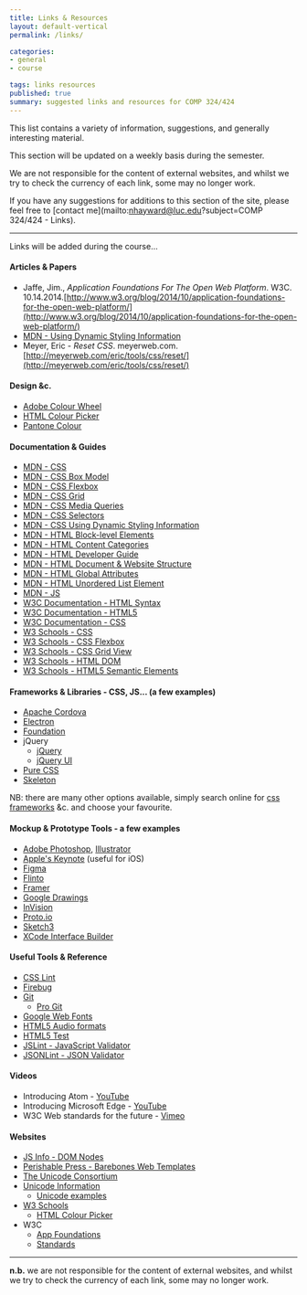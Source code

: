 ```yaml
---
title: Links & Resources
layout: default-vertical
permalink: /links/

categories:
- general
- course

tags: links resources
published: true
summary: suggested links and resources for COMP 324/424
---
```


This list contains a variety of information, suggestions, and generally interesting material.

This section will be updated on a weekly basis during the semester.

We are not responsible for the content of external websites, and whilst we try to check the currency of each link, some may no longer work.

If you have any suggestions for additions to this section of the site, please feel free to [contact me](mailto:nhayward@luc.edu?subject=COMP 324/424 - Links).

***

Links will be added during the course...

#### Articles & Papers

  * Jaffe, Jim., *Application Foundations For The Open Web Platform*. W3C. 10.14.2014.[http://www.w3.org/blog/2014/10/application-foundations-for-the-open-web-platform/](http://www.w3.org/blog/2014/10/application-foundations-for-the-open-web-platform/)
  * [MDN - Using Dynamic Styling Information](https://developer.mozilla.org/en-US/docs/Web/API/CSS_Object_Model/Using_dynamic_styling_information)
  * Meyer, Eric - *Reset CSS*. meyerweb.com.  [http://meyerweb.com/eric/tools/css/reset/](http://meyerweb.com/eric/tools/css/reset/)

#### Design &c.

  * [Adobe Colour Wheel](https://color.adobe.com/create/color-wheel/)
  * [HTML Colour Picker](https://www.w3schools.com/colors/colors_picker.asp)
  * [Pantone Colour](https://www.pantone.com/color-finder#/pick?pantoneBook=pantoneSolidCoatedV3M2)

#### Documentation & Guides

  * [MDN - CSS](https://developer.mozilla.org/en-US/docs/Web/CSS)
  * [MDN - CSS Box Model](https://developer.mozilla.org/en-US/docs/Web/CSS/CSS_Box_Model/Introduction_to_the_CSS_box_model)
  * [MDN - CSS Flexbox](https://developer.mozilla.org/en-US/docs/Learn/CSS/CSS_layout/Flexbox)
  * [MDN - CSS Grid](https://developer.mozilla.org/en-US/docs/Web/CSS/CSS_Grid_Layout)
  * [MDN - CSS Media Queries](https://developer.mozilla.org/en-US/docs/Web/CSS/Media_Queries/Using_media_queries)
  * [MDN - CSS Selectors](https://developer.mozilla.org/en-US/docs/Web/CSS/CSS_Selectors)
  * [MDN - CSS Using Dynamic Styling Information](https://developer.mozilla.org/en-US/docs/Web/API/CSS_Object_Model/Using_dynamic_styling_information)
  * [MDN - HTML Block-level Elements](https://developer.mozilla.org/en-US/docs/Web/HTML/Block-level_elements)
  * [MDN - HTML Content Categories](https://developer.mozilla.org/en-US/docs/Web/Guide/HTML/Content_categories)
  * [MDN - HTML Developer Guide](https://developer.mozilla.org/en-US/docs/Web/Guide/HTML)
  * [MDN - HTML Document & Website Structure](https://developer.mozilla.org/en-US/docs/Learn/HTML/Introduction_to_HTML/Document_and_website_structure)
  * [MDN - HTML Global Attributes](https://developer.mozilla.org/en-US/docs/Web/HTML/Global_attributes)
  * [MDN - HTML Unordered List Element](https://developer.mozilla.org/en-US/docs/Web/HTML/Element/ul)
  * [MDN - JS](https://developer.mozilla.org/en-US/docs/Web/JavaScript/Guide)
  * [W3C Documentation - HTML Syntax](http://www.w3.org/TR/html-markup/syntax.html)
  * [W3C Documentation - HTML5](http://www.w3.org/TR/html5/Overview.html#contents)
  * [W3C Documentation - CSS](http://www.w3.org/Style/CSS/)
  * [W3 Schools - CSS](http://www.w3schools.com/css/default.asp)
  * [W3 Schools - CSS Flexbox](https://www.w3schools.com/css/css3_flexbox.asp)
  * [W3 Schools - CSS Grid View](https://www.w3schools.com/css/css_rwd_grid.asp)
  * [W3 Schools - HTML DOM](https://www.w3schools.com/jsref/dom_obj_attributes.asp)
  * [W3 Schools - HTML5 Semantic Elements](http://www.w3schools.com/html/html5_semantic_elements.asp)

<!--
  * [D3 API reference](https://github.com/mbostock/d3/wiki/API-Reference)
  * [D3 Wiki](https://github.com/mbostock/d3/wiki)
  * [ExpressJS](http://expressjs.com/)
  * [Firebase](https://firebase.google.com/)
  * [Firebase - database rules](https://firebase.google.com/docs/database/security/quickstart)
	* [Firebase Docs - DataSnapshot](https://firebase.google.com/docs/reference/js/firebase.database.DataSnapshot)
	* [Firebase docs - `on()` events](https://firebase.google.com/docs/reference/js/firebase.database.Reference#on)
  * [Flickr API - Public feeds](https://www.flickr.com/services/feeds/)
  * [Flickr API - Public feed - public photos & video ](https://www.flickr.com/services/feeds/docs/photos_public/)
  * [jQuery API](https://api.jquery.com/)
  * [JSON](http://www.json.org/)
  * [MDN - JS - ES modules - import](https://developer.mozilla.org/en-US/docs/Web/JavaScript/Reference/Statements/import)
  * [MDN - JS - ES modules - export](https://developer.mozilla.org/en-US/docs/web/javascript/reference/statements/export)
  * [MDN - JS - Inheritance and the prototype chain](https://developer.mozilla.org/en-US/docs/Web/JavaScript/Inheritance_and_the_prototype_chain)
  * [MDN - JS - Iterators and Generators](https://developer.mozilla.org/en-US/docs/Web/JavaScript/Guide/Iterators_and_Generators)
  * [MDN - Prototype](https://developer.mozilla.org/en-US/docs/Web/JavaScript/Reference/Global_Objects/Object/prototype)
  * [MDN - JS - Using Promises](https://developer.mozilla.org/en-US/docs/Web/JavaScript/Guide/Using_promises)
  * [MDN - requestAnimationFrame](https://developer.mozilla.org/en-US/docs/Web/API/window/requestAnimationFrame)
  * [MongoDB - For Giant Ideas](https://www.mongodb.org/)
  * [MongooseJS Docs](http://mongoosejs.com/index.html)
  * [Node.js home](https://nodejs.org/en/)
  * [redis.io](http://redis.io/)
-->

#### Frameworks & Libraries - CSS, JS... (a few examples)

  * [Apache Cordova](https://cordova.apache.org/)
  * [Electron](http://electron.atom.io/)
  * [Foundation](http://foundation.zurb.com/)
  * jQuery
    * [jQuery](https://jquery.com/)
    * [jQuery UI](http://jqueryui.com/)
  * [Pure CSS](http://purecss.io/)
  * [Skeleton](http://getskeleton.com/)

NB: there are many other options available, simply search online for [css frameworks](https://www.google.com/search?q=css+frameworks&oq=css+frameworks&aqs=chrome..69i57.2866j0j1&sourceid=chrome&es_sm=119&ie=UTF-8) &c. and choose your favourite.

<!-- [AngularJS](https://angularjs.org/)
  * 
  * [D3](http://d3js.org/)
  * 
  * [Node.js](https://nodejs.org/en/)
  * [React](http://facebook.github.io/react/) -->


#### Mockup & Prototype Tools - a few examples

  * [Adobe Photoshop](http://goo.gl/GsIYY0), [Illustrator](http://goo.gl/9K8Kfw)
  * [Apple's Keynote](http://keynotopia.com/guides/) (useful for iOS)
  * [Figma](https://www.figma.com/)
  * [Flinto](https://www.flinto.com/)
  * [Framer](http://framerjs.com/)
  * [Google Drawings](http://goo.gl/qPRCfG)
  * [InVision](https://www.invisionapp.com/)
  * [Proto.io](https://proto.io/)
  * [Sketch3](http://bohemiancoding.com/sketch/)
  * [XCode Interface Builder](https://developer.apple.com/xcode/interface-builder/)

#### Useful Tools & Reference

  * [CSS Lint](http://csslint.net/)
  * [Firebug](http://getfirebug.com/)
  * [Git](http://git-scm.com/)
    * [Pro Git](http://git-scm.com/book/en/v2)
  * [Google Web Fonts](https://fonts.google.com/)
  * [HTML5 Audio formats](http://textopia.org/androidsoundformats.html)
  * [HTML5 Test](http://html5test.com/)
  * [JSLint - JavaScript Validator](http://jslint.com/)
  * [JSONLint - JSON Validator](http://jsonlint.com/)

  <!-- * [Chocolatey for Windows](https://chocolatey.org/)
  * [Google's Cloud Platform](https://cloud.google.com/shell/docs/features#code_editor)
  * [Grunt](https://gruntjs.com/)
  * [Homebrew - the missing package manager for OS X](http://brew.sh/)
  * [Travis CI](https://travis-ci.org/)
  * [Webpack](https://webpack.js.org/) -->

<!--
#### Various

  * Chromium Blog - [A faster, more stable Chrome on iOS](http://blog.chromium.org/2016/01/a-faster-more-stable-chrome-on-ios.html)
-->

#### Videos

  * Introducing Atom - [YouTube](https://www.youtube.com/watch?v=Y7aEiVwBAdk)
  * Introducing Microsoft Edge - [YouTube](https://www.youtube.com/watch?v=iH1D31YHsgY)
  * W3C Web standards for the future - [Vimeo](https://vimeo.com/110256895)

<!--
  * Beginning Graphic Design
    * Colour - [YouTube](https://youtu.be/_2LLXnUdUIc)
    * Typography - [YouTube](https://youtu.be/sByzHoiYFX0)
  * Google Prototyping Series
    * [Paper Prototyping](https://www.youtube.com/watch?v=JMjozqJS44M&t=7s)
-->


#### Websites

  * [JS Info - DOM Nodes](https://javascript.info/dom-nodes)
  * [Perishable Press - Barebones Web Templates](https://perishablepress.com/bare-bones-htmlxhtml-document-templates/)
  * [The Unicode Consortium](http://www.unicode.org/)
  * [Unicode Information](http://www.alanwood.net/unicode/)
    * [Unicode examples](http://www.alanwood.net/unicode/unicode_samples.html)
  * [W3 Schools](http://www.w3schools.com/)
    * [HTML Colour Picker](http://www.w3schools.com/colors/colors_picker.asp)
  * W3C
    * [App Foundations](http://www.w3.org/appfoundations/)
    * [Standards](http://www.w3.org/standards/)

  <!-- * [A List Apart - For People Who Make Websites](http://alistapart.com/)
  * [Apple - UI Design Basics](https://developer.apple.com/library/ios/documentation/UserExperience/Conceptual/MobileHIG/index.html)
  * [Gnome - Human Interface Guidelines](https://developer.gnome.org/)
  * [Google - Material Design](http://www.google.com/design/spec/material-design/introduction.html)
  * [Microsoft - Guidelines for Windows Runtime apps](http://msdn.microsoft.com/library/windows/apps/hh465424.aspx)
  -->


<!--
#### Extras

* Smashing Magazine - [For Professional Web Designers and Developers](http://www.smashingmagazine.com/)
* [usability.gov](http://www.usability.gov/)
  * ["Research-Based Web Design and Usability Guidelines"](http://guidelines.usability.gov/)
  * ["What & Why of Usability"](http://www.usability.gov/what-and-why/index.html)
  * ["How To & Tools"](http://www.usability.gov/how-to-and-tools/index.html)
-->

***

**n.b.** we are not responsible for the content of external websites, and whilst we try to check the currency of each link, some may no longer work.